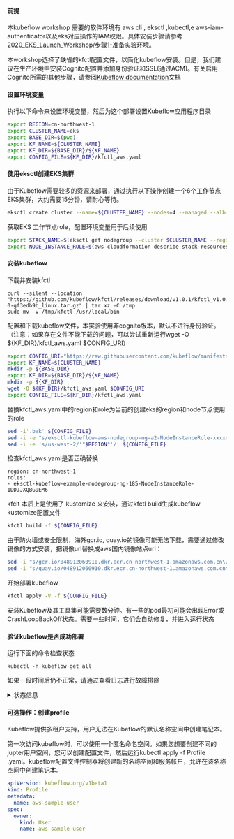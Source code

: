 #### 前提

本kubeflow workshop 需要的软件环境有 aws cli , eksctl ,kubectl,e aws-iam-authenticator以及eks对应操作的IAM权限。具体安装步骤请参考[2020_EKS_Launch_Workshop/步骤1-准备实验环境]([https://github.com/aws-samples/eks-workshop-greater-china/blob/master/china/2020_EKS_Launch_Workshop/%E6%AD%A5%E9%AA%A41-%E5%87%86%E5%A4%87%E5%AE%9E%E9%AA%8C%E7%8E%AF%E5%A2%83.md](https://github.com/aws-samples/eks-workshop-greater-china/blob/master/china/2020_EKS_Launch_Workshop/步骤1-准备实验环境.md))。

本workshop选择了缺省的kfctl配置文件，以简化kubeflow安装。但是，我们建议在生产环境中安装Cognito配置并添加身份验证和SSL(通过ACM)。有关启用Cognito所需的其他步骤，请参阅[Kubeflow documentation](https://www.kubeflow.org/docs/aws/deploy/install-kubeflow/)文档

#### 设置环境变量

执行以下命令来设置环境变量，然后为这个部署设置Kubeflow应用程序目录

```bash
export REGION=cn-northwest-1
export CLUSTER_NAME=eks
export BASE_DIR=$(pwd)
export KF_NAME=${CLUSTER_NAME}
export KF_DIR=${BASE_DIR}/${KF_NAME}
export CONFIG_FILE=${KF_DIR}/kfctl_aws.yaml
```

#### 使用eksctl创建EKS集群

由于Kubeflow需要较多的资源来部署，通过执行以下操作创建一个6个工作节点EKS集群，大约需要15分钟，请耐心等待。

```bash
eksctl create cluster --name=${CLUSTER_NAME} --nodes=4 --managed --alb-ingress-access --region=${REGION}
```

获取EKS 工作节点role，配置环境变量用于后续使用

```bash
export STACK_NAME=$(eksctl get nodegroup --cluster $CLUSTER_NAME --region $REGION  -o json | jq -r '.[].StackName')
export NODE_INSTANCE_ROLE=$(aws cloudformation describe-stack-resources --region $REGION --stack-name $STACK_NAME | jq -r '.StackResources[] | select(.LogicalResourceId=="NodeInstanceRole") | .PhysicalResourceId' ) 
```

#### 安装kubeflow

下载并安装kfctl

```
curl --silent --location "https://github.com/kubeflow/kfctl/releases/download/v1.0.1/kfctl_v1.0.1-0-gf3edb9b_linux.tar.gz" | tar xz -C /tmp
sudo mv -v /tmp/kfctl /usr/local/bin
```

配置和下载kubeflow文件，本实验使用非cognito版本，默认不进行身份验证。（注意：如果存在文件不能下载的问题，可以尝试重新运行wget -O ${KF_DIR}/kfctl_aws.yaml $CONFIG_URI）

```bash
export CONFIG_URI="https://raw.githubusercontent.com/kubeflow/manifests/v1.0-branch/kfdef/kfctl_aws.v1.0.1.yaml"
export KF_NAME=${CLUSTER_NAME}
mkdir -p ${BASE_DIR}
export KF_DIR=${BASE_DIR}/${KF_NAME}
mkdir -p ${KF_DIR}
wget -O ${KF_DIR}/kfctl_aws.yaml $CONFIG_URI
export CONFIG_FILE=${KF_DIR}/kfctl_aws.yaml

```

替换kfctl_aws.yaml中的region和role为当前的创建eks的region和node节点使用的role

```bash
sed -i'.bak' ${CONFIG_FILE}
sed -i -e "s/eksctl-kubeflow-aws-nodegroup-ng-a2-NodeInstanceRole-xxxxxxx/$NODE_INSTANCE_ROLE/g" ${CONFIG_FILE}
sed -i -e 's/us-west-2/'"$REGION"'/' ${CONFIG_FILE}
```

检查kfctl_aws.yaml是否正确替换

```
region: cn-northwest-1
roles:
- eksctl-kubeflow-example-nodegroup-ng-185-NodeInstanceRole-1DDJJXQBG9EM6
```

kfclt 本质上是使用了 kustomize 来安装，通过kfctl build生成kubeflow  kustomize配置文件

```bash
kfctl build -f ${CONFIG_FILE}
```

由于防火墙或安全限制，海外gcr.io, quay.io的镜像可能无法下载，需要通过修改镜像的方式安装，把镜像url替换成aws国内镜像站点url：

```bash
sed -i "s/gcr.io/048912060910.dkr.ecr.cn-northwest-1.amazonaws.com.cn\/gcr/g" `grep "gcr.io" -rl ${KF_DIR}`
sed -i "s/quay.io/048912060910.dkr.ecr.cn-northwest-1.amazonaws.com.cn\/quay/g" `grep "quay.io" -rl ${KF_DIR}`
```

开始部署kubeflow

```bash
kfctl apply -V -f ${CONFIG_FILE}
```

安装Kubeflow及其工具集可能需要数分钟。有一些的pod最初可能会出现Error或CrashLoopBackOff状态。需要一些时间，它们会自动修复，并进入运行状态



#### 验证kubeflow是否成功部署

运行下面的命令检查状态

```
kubectl -n kubeflow get all
```

如果一段时间后仍不正常，请通过查看日志进行故障排除

<details>
<summary>状态信息</summary>
<pre><codes>
$ kubectl -n kubeflow get all                         
NAME                                                               READY   STATUS      RESTARTS   AGE
pod/admission-webhook-bootstrap-stateful-set-0                     1/1     Running     0          5m50s
pod/admission-webhook-deployment-64cb96ddbf-x2zfm                  1/1     Running     0          5m12s
pod/alb-ingress-controller-c76dd95d-z2kc7                          1/1     Running     0          5m45s
pod/application-controller-stateful-set-0                          1/1     Running     0          6m32s
pod/argo-ui-778676df64-w4lpj                                       1/1     Running     0          5m51s
pod/centraldashboard-7dd7dd685d-fjnr2                              1/1     Running     0          5m51s
pod/jupyter-web-app-deployment-89789fd5-pmwmf                      1/1     Running     0          5m50s
pod/katib-controller-6b789b6cb5-rc7xz                              1/1     Running     1          5m48s
pod/katib-db-manager-64f548b47c-6p6nv                              1/1     Running     0          5m48s
pod/katib-mysql-57884cb488-6g9zk                                   1/1     Running     0          5m48s
pod/katib-ui-5c5cc6bd77-mwmrl                                      1/1     Running     0          5m48s
pod/metacontroller-0                                               1/1     Running     0          5m51s
pod/metadata-db-76c9f78f77-pjvh8                                   1/1     Running     0          5m49s
pod/metadata-deployment-674fdd976b-946k6                           1/1     Running     0          5m49s
pod/metadata-envoy-deployment-5688989bd6-j5bdh                     1/1     Running     0          5m49s
pod/metadata-grpc-deployment-5579bdc87b-fc88k                      1/1     Running     2          5m49s
pod/metadata-ui-9b8cd699d-drm2p                                    1/1     Running     0          5m49s
pod/minio-755ff748b-hdfwk                                          1/1     Running     0          5m47s
pod/ml-pipeline-79b4f85cbc-hcttq                                   1/1     Running     5          5m47s
pod/ml-pipeline-ml-pipeline-visualizationserver-5fdffdc5bf-nqjb5   1/1     Running     0          5m46s
pod/ml-pipeline-persistenceagent-645cb66874-rgrt4                  1/1     Running     1          5m47s
pod/ml-pipeline-scheduledworkflow-6c978b6b85-dxgw4                 1/1     Running     0          5m46s
pod/ml-pipeline-ui-6995b7bccf-ktwb2                                1/1     Running     0          5m47s
pod/ml-pipeline-viewer-controller-deployment-8554dc7b9f-n4ccc      1/1     Running     0          5m46s
pod/mpi-operator-5bf8b566b7-gkbz9                                  1/1     Running     0          5m45s
pod/mysql-598bc897dc-srtpt                                         1/1     Running     0          5m47s
pod/notebook-controller-deployment-7db57b9ccf-4pqkw                1/1     Running     0          5m49s
pod/nvidia-device-plugin-daemonset-4s9tv                           1/1     Running     0          5m46s
pod/nvidia-device-plugin-daemonset-5p8kn                           1/1     Running     0          5m46s
pod/nvidia-device-plugin-daemonset-84jv6                           1/1     Running     0          5m46s
pod/nvidia-device-plugin-daemonset-d7x5f                           1/1     Running     0          5m46s
pod/nvidia-device-plugin-daemonset-m8cpr                           1/1     Running     0          5m46s
pod/profiles-deployment-b45dbc6f-7jfqw                             2/2     Running     0          5m46s
pod/pytorch-operator-5fd5f94bdd-dbddk                              1/1     Running     0          5m49s
pod/seldon-controller-manager-679fc777cd-58vzl                     1/1     Running     0          5m45s
pod/spark-operatorcrd-cleanup-tc4nw                                0/2     Completed   0          5m50s
pod/spark-operatorsparkoperator-c7b64b87f-w6glw                    1/1     Running     0          5m50s
pod/spartakus-volunteer-5b7d86d9cd-2z4dn                           1/1     Running     0          5m49s
pod/tensorboard-6544748d94-dr87g                                   1/1     Running     0          5m48s
pod/tf-job-operator-7d7c8fb8bb-bh2j9                               1/1     Running     0          5m48s
pod/workflow-controller-945c84565-ctx84                            1/1     Running     0          5m51s


NAME                                                  TYPE        CLUSTER-IP       EXTERNAL-IP   PORT(S)             AGE
service/admission-webhook-service                     ClusterIP   10.100.34.137    <none>        443/TCP             5m50s
service/application-controller-service                ClusterIP   10.100.122.252   <none>        443/TCP             6m32s
service/argo-ui                                       NodePort    10.100.56.77     <none>        80:32722/TCP        5m51s
service/centraldashboard                              ClusterIP   10.100.122.184   <none>        80/TCP              5m51s
service/jupyter-web-app-service                       ClusterIP   10.100.184.50    <none>        80/TCP              5m50s
service/katib-controller                              ClusterIP   10.100.96.16     <none>        443/TCP,8080/TCP    5m48s
service/katib-db-manager                              ClusterIP   10.100.161.38    <none>        6789/TCP            5m48s
service/katib-mysql                                   ClusterIP   10.100.186.115   <none>        3306/TCP            5m48s
service/katib-ui                                      ClusterIP   10.100.110.39    <none>        80/TCP              5m48s
service/metadata-db                                   ClusterIP   10.100.92.177    <none>        3306/TCP            5m49s
service/metadata-envoy-service                        ClusterIP   10.100.17.145    <none>        9090/TCP            5m49s
service/metadata-grpc-service                         ClusterIP   10.100.238.212   <none>        8080/TCP            5m49s
service/metadata-service                              ClusterIP   10.100.183.244   <none>        8080/TCP            5m49s
service/metadata-ui                                   ClusterIP   10.100.28.97     <none>        80/TCP              5m49s
service/minio-service                                 ClusterIP   10.100.185.36    <none>        9000/TCP            5m48s
service/ml-pipeline                                   ClusterIP   10.100.45.162    <none>        8888/TCP,8887/TCP   5m48s
service/ml-pipeline-ml-pipeline-visualizationserver   ClusterIP   10.100.211.60    <none>        8888/TCP            5m47s
service/ml-pipeline-tensorboard-ui                    ClusterIP   10.100.150.113   <none>        80/TCP              5m47s
service/ml-pipeline-ui                                ClusterIP   10.100.135.60    <none>        80/TCP              5m47s
service/mysql                                         ClusterIP   10.100.37.144    <none>        3306/TCP            5m48s
service/notebook-controller-service                   ClusterIP   10.100.250.183   <none>        443/TCP             5m49s
service/profiles-kfam                                 ClusterIP   10.100.24.246    <none>        8081/TCP            5m47s
service/pytorch-operator                              ClusterIP   10.100.104.208   <none>        8443/TCP            5m49s
service/seldon-webhook-service                        ClusterIP   10.100.68.153    <none>        443/TCP             5m46s
service/tensorboard                                   ClusterIP   10.100.25.5      <none>        9000/TCP            5m49s
service/tf-job-operator                               ClusterIP   10.100.165.41    <none>        8443/TCP            5m48s

NAME                                            DESIRED   CURRENT   READY   UP-TO-DATE   AVAILABLE   NODE SELECTOR   AGE
daemonset.apps/nvidia-device-plugin-daemonset   5         5         5       5            5           <none>          5m46s

NAME                                                          READY   UP-TO-DATE   AVAILABLE   AGE
deployment.apps/admission-webhook-deployment                  1/1     1            1           5m50s
deployment.apps/alb-ingress-controller                        1/1     1            1           5m46s
deployment.apps/argo-ui                                       1/1     1            1           5m51s
deployment.apps/centraldashboard                              1/1     1            1           5m51s
deployment.apps/jupyter-web-app-deployment                    1/1     1            1           5m50s
deployment.apps/katib-controller                              1/1     1            1           5m48s
deployment.apps/katib-db-manager                              1/1     1            1           5m48s
deployment.apps/katib-mysql                                   1/1     1            1           5m48s
deployment.apps/katib-ui                                      1/1     1            1           5m48s
deployment.apps/metadata-db                                   1/1     1            1           5m49s
deployment.apps/metadata-deployment                           1/1     1            1           5m49s
deployment.apps/metadata-envoy-deployment                     1/1     1            1           5m49s
deployment.apps/metadata-grpc-deployment                      1/1     1            1           5m49s
deployment.apps/metadata-ui                                   1/1     1            1           5m49s
deployment.apps/minio                                         1/1     1            1           5m48s
deployment.apps/ml-pipeline                                   1/1     1            1           5m48s
deployment.apps/ml-pipeline-ml-pipeline-visualizationserver   1/1     1            1           5m47s
deployment.apps/ml-pipeline-persistenceagent                  1/1     1            1           5m48s
deployment.apps/ml-pipeline-scheduledworkflow                 1/1     1            1           5m47s
deployment.apps/ml-pipeline-ui                                1/1     1            1           5m47s
deployment.apps/ml-pipeline-viewer-controller-deployment      1/1     1            1           5m47s
deployment.apps/mpi-operator                                  1/1     1            1           5m46s
deployment.apps/mysql                                         1/1     1            1           5m48s
deployment.apps/notebook-controller-deployment                1/1     1            1           5m49s
deployment.apps/profiles-deployment                           1/1     1            1           5m47s
deployment.apps/pytorch-operator                              1/1     1            1           5m49s
deployment.apps/seldon-controller-manager                     1/1     1            1           5m46s
deployment.apps/spark-operatorsparkoperator                   1/1     1            1           5m50s
deployment.apps/spartakus-volunteer                           1/1     1            1           5m49s
deployment.apps/tensorboard                                   1/1     1            1           5m49s
deployment.apps/tf-job-operator                               1/1     1            1           5m48s
deployment.apps/workflow-controller                           1/1     1            1           5m51s

NAME                                                                     DESIRED   CURRENT   READY   AGE
replicaset.apps/admission-webhook-deployment-64cb96ddbf                  1         1         1       5m50s
replicaset.apps/alb-ingress-controller-c76dd95d                          1         1         1       5m45s
replicaset.apps/argo-ui-778676df64                                       1         1         1       5m51s
replicaset.apps/centraldashboard-7dd7dd685d                              1         1         1       5m51s
replicaset.apps/jupyter-web-app-deployment-89789fd5                      1         1         1       5m50s
replicaset.apps/katib-controller-6b789b6cb5                              1         1         1       5m48s
replicaset.apps/katib-db-manager-64f548b47c                              1         1         1       5m48s
replicaset.apps/katib-mysql-57884cb488                                   1         1         1       5m48s
replicaset.apps/katib-ui-5c5cc6bd77                                      1         1         1       5m48s
replicaset.apps/metadata-db-76c9f78f77                                   1         1         1       5m49s
replicaset.apps/metadata-deployment-674fdd976b                           1         1         1       5m49s
replicaset.apps/metadata-envoy-deployment-5688989bd6                     1         1         1       5m49s
replicaset.apps/metadata-grpc-deployment-5579bdc87b                      1         1         1       5m49s
replicaset.apps/metadata-ui-9b8cd699d                                    1         1         1       5m49s
replicaset.apps/minio-755ff748b                                          1         1         1       5m47s
replicaset.apps/ml-pipeline-79b4f85cbc                                   1         1         1       5m47s
replicaset.apps/ml-pipeline-ml-pipeline-visualizationserver-5fdffdc5bf   1         1         1       5m46s
replicaset.apps/ml-pipeline-persistenceagent-645cb66874                  1         1         1       5m47s
replicaset.apps/ml-pipeline-scheduledworkflow-6c978b6b85                 1         1         1       5m46s
replicaset.apps/ml-pipeline-ui-6995b7bccf                                1         1         1       5m47s
replicaset.apps/ml-pipeline-viewer-controller-deployment-8554dc7b9f      1         1         1       5m46s
replicaset.apps/mpi-operator-5bf8b566b7                                  1         1         1       5m45s
replicaset.apps/mysql-598bc897dc                                         1         1         1       5m47s
replicaset.apps/notebook-controller-deployment-7db57b9ccf                1         1         1       5m49s
replicaset.apps/profiles-deployment-b45dbc6f                             1         1         1       5m46s
replicaset.apps/pytorch-operator-5fd5f94bdd                              1         1         1       5m49s
replicaset.apps/seldon-controller-manager-679fc777cd                     1         1         1       5m45s
replicaset.apps/spark-operatorsparkoperator-c7b64b87f                    1         1         1       5m50s
replicaset.apps/spartakus-volunteer-5b7d86d9cd                           1         1         1       5m49s
replicaset.apps/tensorboard-6544748d94                                   1         1         1       5m48s
replicaset.apps/tf-job-operator-7d7c8fb8bb                               1         1         1       5m48s
replicaset.apps/workflow-controller-945c84565                            1         1         1       5m51s

NAME                                                        READY   AGE
statefulset.apps/admission-webhook-bootstrap-stateful-set   1/1     5m50s
statefulset.apps/application-controller-stateful-set        1/1     6m32s
statefulset.apps/metacontroller                             1/1     5m51s

NAME                                  COMPLETIONS   DURATION   AGE
job.batch/spark-operatorcrd-cleanup   1/1           42s        5m50s
</codes></pre>
</details>


#### 可选操作：创建profile

Kubeflow提供多租户支持，用户无法在Kubeflow的默认名称空间中创建笔记本。

第一次访问kubeflow时，可以使用一个匿名命名空间。如果您想要创建不同的jupter用户空间，您可以创建配置文件，然后运行kubectl apply -f Profile .yaml。kubeflow配置文件控制器将创建新的名称空间和服务帐户，允许在该名称空间中创建笔记本。

```yaml
apiVersion: kubeflow.org/v1beta1
kind: Profile
metadata:
  name: aws-sample-user
spec:
  owner:
    kind: User
    name: aws-sample-user
```

